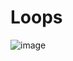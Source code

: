 # Loops

![image](https://github.com/ArpanaM/Guvi_tasks/assets/68733492/0bd78e73-2508-4a8f-b5a2-88207fb22b18)





